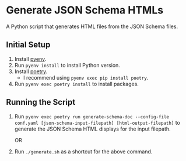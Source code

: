 # Generate JSON Schema HTMLs
A Python script that generates HTML files from the JSON Schema files.

## Initial Setup
1. Install [pyenv](https://github.com/pyenv/pyenv).
2. Run `pyenv install` to install Python version.
3. Install [poetry](https://python-poetry.org/).
    * I recommend using `pyenv exec pip install poetry`.
4. Run `pyenv exec poetry install` to install packages.

## Running the Script
1. Run `pyenv exec poetry run generate-schema-doc --config-file conf.yaml [json-schema-input-filepath] [html-output-filepath]` to generate the JSON Schema HTML displays for the input filepath.

    OR

2. Run `./generate.sh` as a shortcut for the above command.